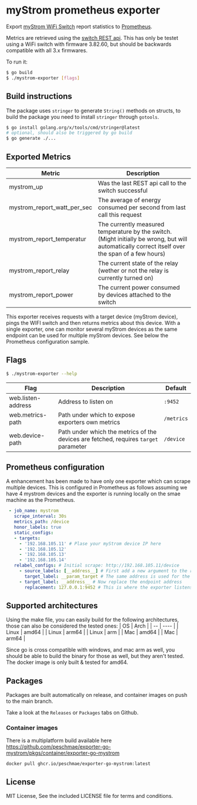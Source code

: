 # myStrom prometheus exporter

Export [myStrom WiFi Switch](https://mystrom.ch/de/wifi-switch-ch/) report
statistics to [Prometheus](https://prometheus.io).

Metrics are retrieved using the [switch REST api](https://api.mystrom.ch/).
This has only be testet using a WiFi switch with firmware 3.82.60, but should be
backwards compatible with all 3.x firmwares.

To run it:
```bash
$ go build
$ ./mystrom-exporter [flags]
```

## Build instructions
The package uses `stringer` to generate `String()` methods on structs, to build the package you need to install `stringer` through `gotools`.

```bash
$ go install golang.org/x/tools/cmd/stringer@latest
# optional, should also be triggered by go build
$ go generate ./...
```

## Exported Metrics
| Metric | Description |
| ------ | ------- |
| mystrom_up | Was the last REST api call to the switch successful |
| mystrom_report_watt_per_sec | The average of energy consumed per second from last call this request |
| mystrom_report_temperatur  | The currently measured temperature by the switch. (Might initially be wrong, but will automatically correct itself over the span of a few hours) |
| mystrom_report_relay | The current state of the relay (wether or not the relay is currently turned on) |
| mystrom_report_power  | The current power consumed by devices attached to the switch |

This exporter receives requests with a target device (myStrom device), pings the WIFI switch and then returns metrics about this device.
With a single exporter, one can monitor several myStrom devices as the same endpoint can be used for multiple myStrom devices.
See below the Prometheus configuration sample.

## Flags
```bash
$ ./mystrom-exporter --help
```
| Flag | Description | Default |
| ---- | ----------- | ------- |
| web.listen-address | Address to listen on | `:9452` |
| web.metrics-path | Path under which to expose exporters own metrics | `/metrics` |
| web.device-path | Path under which the metrics of the devices are fetched, requires `target` parameter | `/device` |

## Prometheus configuration
A enhancement has been made to have only one exporter which can scrape multiple devices. This is configured in
Prometheus as follows assuming we have 4 mystrom devices and the exporter is running locally on the smae machine as
the Prometheus.
```yaml
 - job_name: mystrom
   scrape_interval: 30s
   metrics_path: /device
   honor_labels: true
   static_configs:
   - targets:
     - '192.168.105.11' # Plase your myStrom device IP here
     - '192.168.105.12'
     - '192.168.105.13'
     - '192.168.105.14'
   relabel_configs: # Initial scrape: http://192.168.105.11/device
     - source_labels: [__address__] # First add a new argument to the request -> example: http://192.168.105.11/device?target=192.168.105.11
       target_label: __param_target # The same address is used for the new parameter
     - target_label: __address__ # Now replace the endpoint address
       replacement: 127.0.0.1:9452 # This is where the exporter listens for metrics -> http://127.0.0.1:9452/device?target=192.168.105.11
```

## Supported architectures
Using the make file, you can easily build for the following architectures, those can also be considered the tested ones:
| OS | Arch |
| -- | ---- |
| Linux | amd64 |
| Linux | arm64 |
| Linux | arm |
| Mac | amd64 |
| Mac | arm64 |

Since go is cross compatible with windows, and mac arm as well, you should be able to build the binary for those as well, but they aren't tested.
The docker image is only built & tested for amd64.

## Packages
Packages are built automatically on release, and container images on push to the main branch.

Take a look at the `Releases` or `Packages` tabs on Github.

### Container images
There is a multiplatform build available here https://github.com/peschmae/exporter-go-mystrom/pkgs/container/exporter-go-mystrom
```
docker pull ghcr.io/peschmae/exporter-go-mystrom:latest
```

## License
MIT License, See the included LICENSE file for terms and conditions.